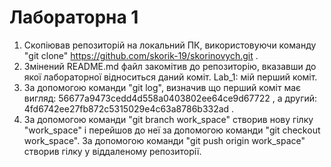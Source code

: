 # Лабораторна 1
1. Скопіював репозиторій на локальний ПК, використовуючи команду "git clone" https://github.com/skorik-19/skorinovych.git .
2. Змінений README.md файл закомітив до репозиторію, вказавши до якої лабораторної відноситься даний коміт. Lab_1: мій перший коміт.
3. За допомогою команди "git log", визначив що перший коміт має вигляд:  56677a9473cedd4d558a0403802ee64ce9d67722 , а другий: 4fd6742ee27fb872c5315029e4c63a8786b332ad .
4. За допомогою команди "git branch work_space" створив нову гілку "work_space" і перейшов до неї за допомогою команди "git checkout work_space". За допомогою команди "git push origin work_space"  створив гілку у віддаленому репозиторії.